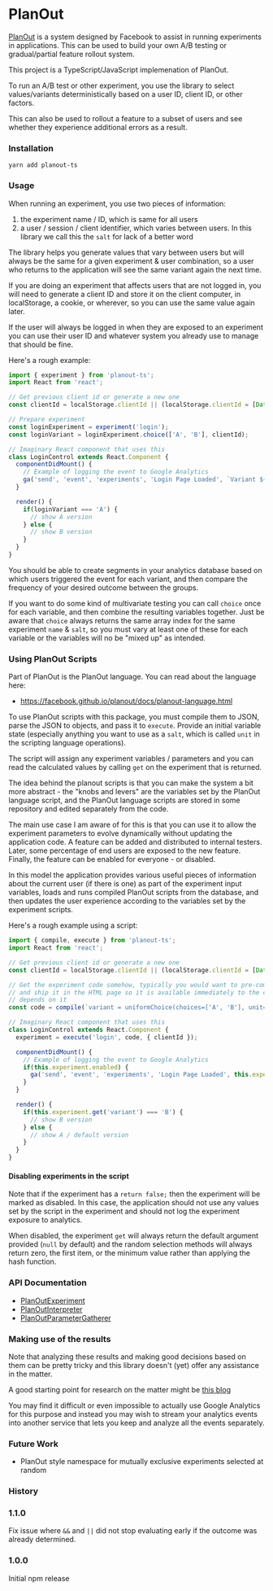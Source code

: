 # PlanOut

[PlanOut](http://facebook.github.io/planout/) is a system designed by Facebook to assist in running experiments in
applications.  This can be used to build your own A/B testing or gradual/partial feature
rollout system.

This project is a TypeScript/JavaScript implemenation of PlanOut.

To run an A/B test or other experiment, you use the library to select values/variants
deterministically based on a user ID, client ID, or other factors.

This can also be used to rollout a feature to a subset of users and see whether
they experience additional errors as a result.

### Installation

    yarn add planout-ts
    
### Usage

When running an experiment, you use two pieces of information: 

1. the experiment name / ID, which is same for all users
2. a user / session / client identifier, which varies between users.  In this
   library we call this the `salt` for lack of a better word

The library helps you generate values that vary between users but will
always be the same for a given experiment & user combination, so a
user who returns to the application will see the same variant again
the next time.

If you are doing an experiment that affects users that are not logged in,
you will need to generate a client ID and store it on the client computer,
in localStorage, a cookie, or wherever, so you can use the same value again
later.

If the user will always be logged in when they are exposed to an experiment
you can use their user ID and whatever system you already use to manage that
should be fine.

Here's a rough example:

```typescript
import { experiment } from 'planout-ts';
import React from 'react';

// Get previous client id or generate a new one
const clientId = localStorage.clientId || (localStorage.clientId = [Date.now(), Math.floor(Math.random()*0xFFFFFFFF)].join('.'));

// Prepare experiment
const loginExperiment = experiment('login');
const loginVariant = loginExperiment.choice(['A', 'B'], clientId);

// Imaginary React component that uses this
class LoginControl extends React.Component {
  componentDidMount() {
    // Example of logging the event to Google Analytics
    ga('send', 'event', 'experiments', 'Login Page Loaded', `Variant ${loginVariant}`);        
  }

  render() {
    if(loginVariant === 'A') {
      // show A version
    } else {
      // show B version
    }  
  }
}
```

You should be able to create segments in your analytics database based on which
users triggered the event for each variant, and then compare the frequency of 
your desired outcome between the groups.

If you want to do some kind of multivariate testing you can call `choice` once for
each variable, and then combine the resulting variables together.  Just be aware
that `choice` always returns the same array index for the same experiment `name` &
`salt`, so you must vary at least one of these for each variable or the variables
will no be "mixed up" as intended.

### Using PlanOut Scripts

Part of PlanOut is the PlanOut language.  You can read about the language here:

* https://facebook.github.io/planout/docs/planout-language.html

To use PlanOut scripts with this package, you must compile them to JSON, parse the
JSON to objects, and pass it to `execute`.  Provide an initial variable state
(especially anything you want to use as a `salt`, which is called `unit` in
the scripting language operations).

The script will assign any experiment variables / parameters and you can read
the calculated values by calling `get` on the experiment that is returned.

The idea behind the planout scripts is that you can make the system a bit more
abstract - the "knobs and levers" are the variables set by the PlanOut language
script, and the PlanOut language scripts are stored in some repository and
edited separately from the code.

The main use case I am aware of for this is that you can use it to allow the
experiment parameters to evolve dynamically without updating the application
code.  A feature can be added and distributed to internal testers.  Later,
some percentage of end users are exposed to the new feature.  Finally, 
the feature can be enabled for everyone - or disabled.

In this model the application provides various useful pieces of information
about the current user (if there is one) as part of the experiment input
variables, loads and runs compiled PlanOut scripts from the database, and 
then updates the user experience according to the variables set by the 
experiment scripts.

Here's a rough example using a script:

```typescript
import { compile, execute } from 'planout-ts';
import React from 'react';

// Get previous client id or generate a new one
const clientId = localStorage.clientId || (localStorage.clientId = [Date.now(), Math.floor(Math.random()*0xFFFFFFFF)].join('.'));

// Get the experiment code somehow, typically you would want to pre-compile this
// and ship it in the HTML page so it is available immediately to the code that
// depends on it
const code = compile(`variant = uniformChoice(choices=['A', 'B'], unit=clientId);`);

// Imaginary React component that uses this
class LoginControl extends React.Component {
  experiment = execute('login', code, { clientId });

  componentDidMount() {
    // Example of logging the event to Google Analytics
    if(this.experiment.enabled) {
      ga('send', 'event', 'experiments', 'Login Page Loaded', this.experiment.getParamsText());
    }        
  }

  render() {    
    if(this.experiment.get('variant') === 'B') {
      // show B version
    } else {
      // show A / default version
    }  
  }
}
```

#### Disabling experiments in the script

Note that if the experiment has a `return false;` then the experiment will
be marked as disabled.  In this case, the application should not use any
values set by the script in the experiment and should not log the experiment
exposure to analytics.

When disabled, the experiment `get` will always return the default argument
provided (`null` by default) and the random selection methods will always
return zero, the first item, or the minimum value rather than applying the
hash function.

### API Documentation

* [PlanOutExperiment](http://dobesv.com/planout-ts/classes/_planoutexperiment_.planoutexperiment.html)
* [PlanOutInterpreter](http://dobesv.com/planout-ts/classes/_planoutinterpreter_.planoutinterpreter.html)
* [PlanOutParameterGatherer](http://dobesv.com/planout-ts/classes/_planoutparametergatherer_.planoutparametergatherer.html)

### Making use of the results

Note that analyzing these results and making good decisions based on them can be pretty 
tricky and this library doesn't (yet) offer any assistance in the matter.

A good starting point for research on the matter might be [this blog](https://www.evanmiller.org/bayesian-ab-testing.html)

You may find it difficult or even impossible to actually use Google Analytics for this
purpose and instead you may wish to stream your analytics events into another service
that lets you keep and analyze all the events separately.

### Future Work

* PlanOut style namespace for mutually exclusive experiments selected at random

### History

### 1.1.0

Fix issue where `&&` and `||` did not stop evaluating early if the outcome was already determined.

### 1.0.0

Initial npm release
